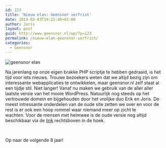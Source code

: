 ```yaml
---
id: 123
title: 'Nieuw elan: Geensnor verfrist'
date: 2014-03-03T19:22:48+01:00
author: Joris
layout: post
guid: http://www.geensnor.nl/wp/?p=123
permalink: /nieuw-elan-geensnor-verfrist/
categories:
  - Geensnor
---
```

![geensnor elan](http://www.geensnor.nl/wp/wp-content/uploads/2014/03/Schermafbeelding-2014-03-03-om-19.17.29.png)

Na jarenlang op onze eigen brakke PHP scriptje te hebben gedraaid, is het tijd voor iets nieuws. Trouwe bezoekers weten dat we altijd bezig zijn om interessante webapplicaties te ontwikkelen, maar geensnor.nl zelf staat al een tijdje stil. Niet langer! Vanaf nu maken we gebruik van de aller aller laatste versie van het mooie WordPress. Natuurlijk nog steeds op het vertrouwde domein en bijgehouden door het vrolijke duo Erik en Joris. De meest intressante onderdelen van de oude site zetten we over en voor de rest is er ook een hoop rommel waar niemand meer op zicht te wachten. Voor de mensen met heimwee is de oude versie nog altijd beschikbaar via de [link](http://www.geensnor.nl/geensnor/) rechtsboven in de hoek.

&nbsp;

Op naar de volgende 8 jaar!